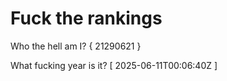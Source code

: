# Fuck the rankings

Who the hell am I?
{ 21290621 }

What fucking year is it?
[ 2025-06-11T00:06:40Z ]
